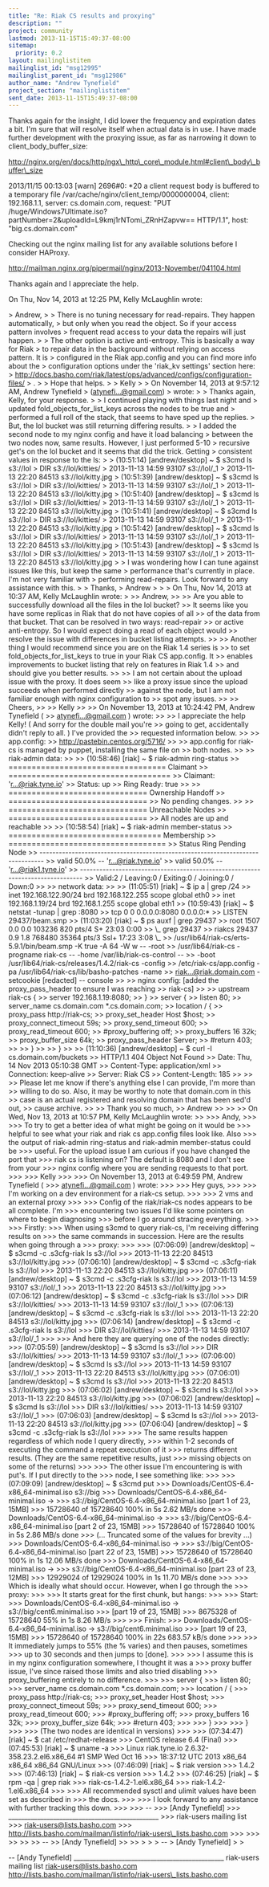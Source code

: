 ```yaml
---
title: "Re: Riak CS results and proxying"
description: ""
project: community
lastmod: 2013-11-15T15:49:37-08:00
sitemap:
  priority: 0.2
layout: mailinglistitem
mailinglist_id: "msg12995"
mailinglist_parent_id: "msg12986"
author_name: "Andrew Tynefield"
project_section: "mailinglistitem"
sent_date: 2013-11-15T15:49:37-08:00
---
```



Thanks again for the insight, I did lower the frequency and expiration
dates a bit. I'm sure that will resolve itself when actual data is in use.
I have made further development with the proxying issue, as far as
narrowing it down to client\_body\_buffer\_size:

http://nginx.org/en/docs/http/ngx\_http\_core\_module.html#client\_body\_buffer\_size

2013/11/15 00:13:03 [warn] 2696#0: \*20 a client request body is buffered to
a temporary file /var/cache/nginx/client\_temp/0000000004, client:
192.168.1.1, server: cs.domain.com, request: "PUT
/huge/Windows7Ultimate.iso?partNumber=2&uploadId=L9kmj1rNTomi\_ZRnHZapvw==
HTTP/1.1", host: "big.cs.domain.com"

Checking out the nginx mailing list for any available solutions before I
consider HAProxy.

http://mailman.nginx.org/pipermail/nginx/2013-November/041104.html

Thanks again and I appreciate the help.


On Thu, Nov 14, 2013 at 12:25 PM, Kelly McLaughlin  wrote:

&gt; Andrew,
&gt;
&gt; There is no tuning necessary for read-repairs. They happen automatically,
&gt; but only when you read the object. So if your access pattern involves
&gt; frequent read access to your data the repairs will just happen.
&gt;
&gt; The other option is active anti-entropy. This is basically a way for Riak
&gt; to repair data in the background without relying on access pattern. It is
&gt; configured in the Riak app.config and you can find more info about the
&gt; configuration options under the 'riak\_kv settings' section here:
&gt; http://docs.basho.com/riak/latest/ops/advanced/configs/configuration-files/
&gt; .
&gt;
&gt; Hope that helps.
&gt;
&gt; Kelly
&gt;
&gt; On November 14, 2013 at 9:57:12 AM, Andrew Tynefield 
&gt; (atynefi...@gmail.com)
&gt; wrote:
&gt;
&gt; Thanks again, Kelly, for your response.
&gt;
&gt; I continued playing with things last night and
&gt; updated fold\_objects\_for\_list\_keys across the nodes to be true and
&gt; performed a full roll of the stack, that seems to have sped up the replies.
&gt; But, the lol bucket was still returning differing results.
&gt;
&gt; I added the second node to my nginx config and have it load balancing
&gt; between the two nodes now, same results. However, I just performed 5-10
&gt; recursive get's on the lol bucket and it seems that did the trick. Getting
&gt; consistent values in response to the ls:
&gt;
&gt; (10:51:14) [andrew/desktop] ~ $ s3cmd ls s3://lol
&gt; DIR s3://lol/kitties/
&gt; 2013-11-13 14:59 93107 s3://lol/\_1
&gt; 2013-11-13 22:20 84513 s3://lol/kitty.jpg
&gt; (10:51:39) [andrew/desktop] ~ $ s3cmd ls s3://lol
&gt; DIR s3://lol/kitties/
&gt; 2013-11-13 14:59 93107 s3://lol/\_1
&gt; 2013-11-13 22:20 84513 s3://lol/kitty.jpg
&gt; (10:51:40) [andrew/desktop] ~ $ s3cmd ls s3://lol
&gt; DIR s3://lol/kitties/
&gt; 2013-11-13 14:59 93107 s3://lol/\_1
&gt; 2013-11-13 22:20 84513 s3://lol/kitty.jpg
&gt; (10:51:41) [andrew/desktop] ~ $ s3cmd ls s3://lol
&gt; DIR s3://lol/kitties/
&gt; 2013-11-13 14:59 93107 s3://lol/\_1
&gt; 2013-11-13 22:20 84513 s3://lol/kitty.jpg
&gt; (10:51:42) [andrew/desktop] ~ $ s3cmd ls s3://lol
&gt; DIR s3://lol/kitties/
&gt; 2013-11-13 14:59 93107 s3://lol/\_1
&gt; 2013-11-13 22:20 84513 s3://lol/kitty.jpg
&gt; (10:51:43) [andrew/desktop] ~ $ s3cmd ls s3://lol
&gt; DIR s3://lol/kitties/
&gt; 2013-11-13 14:59 93107 s3://lol/\_1
&gt; 2013-11-13 22:20 84513 s3://lol/kitty.jpg
&gt;
&gt; I was wondering how I can tune against issues like this, but keep the same
&gt; performance that's currently in place. I'm not very familiar with
&gt; performing read-repairs. Look forward to any assistance with this.
&gt;
&gt; Thanks,
&gt; Andrew
&gt;
&gt;
&gt; On Thu, Nov 14, 2013 at 10:37 AM, Kelly McLaughlin wrote:
&gt;
&gt;&gt; Andrew,
&gt;&gt;
&gt;&gt; Are you able to successfully download all the files in the lol bucket?
&gt;&gt; It seems like you have some replicas in Riak that do not have copies of all
&gt;&gt; of the data from that bucket. That can be resolved in two ways: read-repair
&gt;&gt; or active anti-entropy. So I would expect doing a read of each object would
&gt;&gt; resolve the issue with differences in bucket listing attempts.
&gt;&gt;
&gt;&gt; Another thing I would recommend since you are on the Riak 1.4 series is
&gt;&gt; to set fold\_objects\_for\_list\_keys to true in your Riak CS app.config. It
&gt;&gt; enables improvements to bucket listing that rely on features in Riak 1.4
&gt;&gt; and should give you better results.
&gt;&gt;
&gt;&gt; I am not certain about the upload issue with the proxy. It does seem
&gt;&gt; like a proxy issue since the upload succeeds when performed directly
&gt;&gt; against the node, but I am not familiar enough with nginx configuration to
&gt;&gt; spot any issues.
&gt;&gt;
&gt;&gt; Cheers,
&gt;&gt;
&gt;&gt; Kelly
&gt;&gt;
&gt;&gt; On November 13, 2013 at 10:24:42 PM, Andrew Tynefield (
&gt;&gt; atynefi...@gmail.com ) wrote:
&gt;&gt;
&gt;&gt; I appreciate the help Kelly! ( And sorry for the double mail you're
&gt;&gt; going to get, accidentally didn't reply to all. ) I've provided the
&gt;&gt; requested information below.
&gt;&gt;
&gt;&gt; app.config:
&gt;&gt; http://pastebin.centos.org/5716/
&gt;&gt;
&gt;&gt; app.config for riak-cs is managed by puppet, installing the same file on
&gt;&gt; both nodes.
&gt;&gt;
&gt;&gt; riak-admin data:
&gt;&gt;
&gt;&gt; (10:58:46) [riak] ~ $ riak-admin ring-status
&gt;&gt; ================================== Claimant
&gt;&gt; ===================================
&gt;&gt; Claimant: 'r...@riak.tyne.io'
&gt;&gt; Status: up
&gt;&gt; Ring Ready: true
&gt;&gt;
&gt;&gt; ============================== Ownership Handoff
&gt;&gt; ==============================
&gt;&gt; No pending changes.
&gt;&gt;
&gt;&gt; ============================== Unreachable Nodes
&gt;&gt; ==============================
&gt;&gt; All nodes are up and reachable
&gt;&gt;
&gt;&gt; (10:58:54) [riak] ~ $ riak-admin member-status
&gt;&gt; ================================= Membership
&gt;&gt; ==================================
&gt;&gt; Status Ring Pending Node
&gt;&gt; -------------------------------------------------------------------------------
&gt;&gt; valid 50.0% -- 'r...@riak.tyne.io'
&gt;&gt; valid 50.0% -- 'r...@riak1.tyne.io'
&gt;&gt; -------------------------------------------------------------------------------
&gt;&gt; Valid:2 / Leaving:0 / Exiting:0 / Joining:0 / Down:0
&gt;&gt;
&gt;&gt; network data:
&gt;&gt;
&gt;&gt; (11:05:51) [riak] ~ $ ip a | grep /24
&gt;&gt; inet 192.168.122.90/24 brd 192.168.122.255 scope global eth0
&gt;&gt; inet 192.168.1.19/24 brd 192.168.1.255 scope global eth1
&gt;&gt; (10:59:43) [riak] ~ $ netstat -tunap | grep :8080
&gt;&gt; tcp 0 0 0.0.0.0:8080 0.0.0.0:\*
&gt;&gt; LISTEN 29437/beam.smp
&gt;&gt; (11:03:20) [riak] ~ $ ps auxf | grep 29437
&gt;&gt; root 1507 0.0 0.0 103236 820 pts/4 S+ 23:03 0:00
&gt;&gt; \\_ grep 29437
&gt;&gt; riakcs 29437 0.9 1.8 768480 35364 pts/3 Ssl+ 17:23 3:08 \\_
&gt;&gt; /usr/lib64/riak-cs/erts-5.9.1/bin/beam.smp -K true -A 64 -W w -- -root
&gt;&gt; /usr/lib64/riak-cs -progname riak-cs -- -home /var/lib/riak-cs-control --
&gt;&gt; -boot /usr/lib64/riak-cs/releases/1.4.2/riak-cs -config
&gt;&gt; /etc/riak-cs/app.config -pa /usr/lib64/riak-cs/lib/basho-patches -name
&gt;&gt; riak...@riak.domain.com -setcookie [redacted] -- console
&gt;&gt;
&gt;&gt; nginx config: [added the proxy\_pass\_header to ensure I was reaching
&gt;&gt; riak-cs]
&gt;&gt;
&gt;&gt; upstream riak-cs {
&gt;&gt; server 192.168.1.19:8080;
&gt;&gt; }
&gt;&gt; server {
&gt;&gt; listen 80;
&gt;&gt; server\_name cs.domain.com \*.cs.domain.com;
&gt;&gt; location / {
&gt;&gt; proxy\_pass http://riak-cs;
&gt;&gt; proxy\_set\_header Host $host;
&gt;&gt; proxy\_connect\_timeout 59s;
&gt;&gt; proxy\_send\_timeout 600;
&gt;&gt; proxy\_read\_timeout 600;
&gt;&gt; #proxy\_buffering off;
&gt;&gt; proxy\_buffers 16 32k;
&gt;&gt; proxy\_buffer\_size 64k;
&gt;&gt; proxy\_pass\_header Server;
&gt;&gt; #return 403;
&gt;&gt;
&gt;&gt; }
&gt;&gt;
&gt;&gt; }
&gt;&gt;
&gt;&gt; (11:10:36) [andrew/desktop] ~ $ curl -I cs.domain.com/buckets
&gt;&gt; HTTP/1.1 404 Object Not Found
&gt;&gt; Date: Thu, 14 Nov 2013 05:10:38 GMT
&gt;&gt; Content-Type: application/xml
&gt;&gt; Connection: keep-alive
&gt;&gt; Server: Riak CS
&gt;&gt; Content-Length: 185
&gt;&gt;
&gt;&gt;
&gt;&gt; Please let me know if there's anything else I can provide, I'm more than
&gt;&gt; willing to do so. Also, it may be worthy to note that domain.com in this
&gt;&gt; case is an actual registered and resolving domain that has been sed'd out,
&gt;&gt; cause archive.
&gt;&gt;
&gt;&gt; Thank you so much,
&gt;&gt; Andrew
&gt;&gt;
&gt;&gt;
&gt;&gt; On Wed, Nov 13, 2013 at 10:57 PM, Kelly McLaughlin wrote:
&gt;&gt;
&gt;&gt;&gt; Andy,
&gt;&gt;&gt;
&gt;&gt;&gt; To try to get a better idea of what might be going on it would be
&gt;&gt;&gt; helpful to see what your riak and riak cs app.config files look like. Also
&gt;&gt;&gt; the output of riak-admin ring-status and riak-admin member-status could be
&gt;&gt;&gt; useful. For the upload issue I am curious if you have changed the port that
&gt;&gt;&gt; riak cs is listening on? The default is 8080 and I don't see from your
&gt;&gt;&gt; nginx config where you are sending requests to that port.
&gt;&gt;&gt;
&gt;&gt;&gt; Kelly
&gt;&gt;&gt;
&gt;&gt;&gt; On November 13, 2013 at 6:49:59 PM, Andrew Tynefield (
&gt;&gt;&gt; atynefi...@gmail.com ) wrote:
&gt;&gt;&gt;
&gt;&gt;&gt; Hey guys,
&gt;&gt;&gt;
&gt;&gt;&gt; I'm working on a dev environment for a riak-cs setup.
&gt;&gt;&gt;
&gt;&gt;&gt; 2 vms and an external proxy
&gt;&gt;&gt;
&gt;&gt;&gt; Config of the riak/riak-cs nodes appears to be all complete. I'm
&gt;&gt;&gt; encountering two issues I'd like some pointers on where to begin diagnosing
&gt;&gt;&gt; before I go around stracing everything.
&gt;&gt;&gt;
&gt;&gt;&gt; Firstly:
&gt;&gt;&gt; When using s3cmd to query riak-cs, I'm receiving differing results on
&gt;&gt;&gt; the same commands in succession. Here are the results when going through a
&gt;&gt;&gt; proxy:
&gt;&gt;&gt;
&gt;&gt;&gt; (07:06:09) [andrew/desktop] ~ $ s3cmd -c .s3cfg-riak ls s3://lol
&gt;&gt;&gt; 2013-11-13 22:20 84513 s3://lol/kitty.jpg
&gt;&gt;&gt; (07:06:10) [andrew/desktop] ~ $ s3cmd -c .s3cfg-riak ls s3://lol
&gt;&gt;&gt; 2013-11-13 22:20 84513 s3://lol/kitty.jpg
&gt;&gt;&gt; (07:06:11) [andrew/desktop] ~ $ s3cmd -c .s3cfg-riak ls s3://lol
&gt;&gt;&gt; 2013-11-13 14:59 93107 s3://lol/\_1
&gt;&gt;&gt; 2013-11-13 22:20 84513 s3://lol/kitty.jpg
&gt;&gt;&gt; (07:06:12) [andrew/desktop] ~ $ s3cmd -c .s3cfg-riak ls s3://lol
&gt;&gt;&gt; DIR s3://lol/kitties/
&gt;&gt;&gt; 2013-11-13 14:59 93107 s3://lol/\_1
&gt;&gt;&gt; (07:06:13) [andrew/desktop] ~ $ s3cmd -c .s3cfg-riak ls s3://lol
&gt;&gt;&gt; 2013-11-13 22:20 84513 s3://lol/kitty.jpg
&gt;&gt;&gt; (07:06:14) [andrew/desktop] ~ $ s3cmd -c .s3cfg-riak ls s3://lol
&gt;&gt;&gt; DIR s3://lol/kitties/
&gt;&gt;&gt; 2013-11-13 14:59 93107 s3://lol/\_1
&gt;&gt;&gt;
&gt;&gt;&gt; And here they are querying one of the nodes directly:
&gt;&gt;&gt; (07:05:59) [andrew/desktop] ~ $ s3cmd ls s3://lol
&gt;&gt;&gt; DIR s3://lol/kitties/
&gt;&gt;&gt; 2013-11-13 14:59 93107 s3://lol/\_1
&gt;&gt;&gt; (07:06:00) [andrew/desktop] ~ $ s3cmd ls s3://lol
&gt;&gt;&gt; 2013-11-13 14:59 93107 s3://lol/\_1
&gt;&gt;&gt; 2013-11-13 22:20 84513 s3://lol/kitty.jpg
&gt;&gt;&gt; (07:06:01) [andrew/desktop] ~ $ s3cmd ls s3://lol
&gt;&gt;&gt; 2013-11-13 22:20 84513 s3://lol/kitty.jpg
&gt;&gt;&gt; (07:06:02) [andrew/desktop] ~ $ s3cmd ls s3://lol
&gt;&gt;&gt; 2013-11-13 22:20 84513 s3://lol/kitty.jpg
&gt;&gt;&gt; (07:06:02) [andrew/desktop] ~ $ s3cmd ls s3://lol
&gt;&gt;&gt; DIR s3://lol/kitties/
&gt;&gt;&gt; 2013-11-13 14:59 93107 s3://lol/\_1
&gt;&gt;&gt; (07:06:03) [andrew/desktop] ~ $ s3cmd ls s3://lol
&gt;&gt;&gt; 2013-11-13 22:20 84513 s3://lol/kitty.jpg
&gt;&gt;&gt; (07:06:04) [andrew/desktop] ~ $ s3cmd -c .s3cfg-riak ls s3://lol
&gt;&gt;&gt;
&gt;&gt;&gt; The same results happen regardless of which node I query directly,
&gt;&gt;&gt; within 1-2 seconds of executing the command a repeat execution of it
&gt;&gt;&gt; returns different results. (They are the same repetitive results, just
&gt;&gt;&gt; missing objects on some of the returns)
&gt;&gt;&gt;
&gt;&gt;&gt; The other issue I'm encountering is with put's. If I put directly to the
&gt;&gt;&gt; node, I see something like:
&gt;&gt;&gt;
&gt;&gt;&gt; (07:09:09) [andrew/desktop] ~ $ s3cmd put
&gt;&gt;&gt; Downloads/CentOS-6.4-x86\_64-minimal.iso s3://big
&gt;&gt;&gt; Downloads/CentOS-6.4-x86\_64-minimal.iso -&gt;
&gt;&gt;&gt; s3://big/CentOS-6.4-x86\_64-minimal.iso [part 1 of 23, 15MB]
&gt;&gt;&gt; 15728640 of 15728640 100% in 5s 2.62 MB/s done
&gt;&gt;&gt; Downloads/CentOS-6.4-x86\_64-minimal.iso -&gt;
&gt;&gt;&gt; s3://big/CentOS-6.4-x86\_64-minimal.iso [part 2 of 23, 15MB]
&gt;&gt;&gt; 15728640 of 15728640 100% in 5s 2.86 MB/s done
&gt;&gt;&gt; (... Truncated some of the values for brevity ...)
&gt;&gt;&gt; Downloads/CentOS-6.4-x86\_64-minimal.iso -&gt;
&gt;&gt;&gt; s3://big/CentOS-6.4-x86\_64-minimal.iso [part 22 of 23, 15MB]
&gt;&gt;&gt; 15728640 of 15728640 100% in 1s 12.06 MB/s done
&gt;&gt;&gt; Downloads/CentOS-6.4-x86\_64-minimal.iso -&gt;
&gt;&gt;&gt; s3://big/CentOS-6.4-x86\_64-minimal.iso [part 23 of 23, 12MB]
&gt;&gt;&gt; 12929024 of 12929024 100% in 1s 11.70 MB/s done
&gt;&gt;&gt;
&gt;&gt;&gt; Which is ideally what should occur. However, when I go through the
&gt;&gt;&gt; proxy:
&gt;&gt;&gt;
&gt;&gt;&gt; It starts great for the first chunk, but hangs:
&gt;&gt;&gt;
&gt;&gt;&gt; Start:
&gt;&gt;&gt; Downloads/CentOS-6.4-x86\_64-minimal.iso -&gt; s3://big/cent6.minimal.iso
&gt;&gt;&gt; [part 19 of 23, 15MB]
&gt;&gt;&gt; 8675328 of 15728640 55% in 1s 8.26 MB/s
&gt;&gt;&gt;
&gt;&gt;&gt; Finish:
&gt;&gt;&gt; Downloads/CentOS-6.4-x86\_64-minimal.iso -&gt; s3://big/cent6.minimal.iso
&gt;&gt;&gt; [part 19 of 23, 15MB]
&gt;&gt;&gt; 15728640 of 15728640 100% in 22s 683.57 kB/s done
&gt;&gt;&gt;
&gt;&gt;&gt; It immediately jumps to 55% (the % varies) and then pauses, sometimes
&gt;&gt;&gt; up to 30 seconds and then jumps to [done].
&gt;&gt;&gt;
&gt;&gt;&gt; I assume this is in my nginx configuration somewhere, I thought it was a
&gt;&gt;&gt; proxy buffer issue, I've since raised those limits and also tried disabling
&gt;&gt;&gt; proxy\_buffering entirely to no difference.
&gt;&gt;&gt;
&gt;&gt;&gt; server {
&gt;&gt;&gt; listen 80;
&gt;&gt;&gt; server\_name cs.domain.com \*.cs.domain.com;
&gt;&gt;&gt; location / {
&gt;&gt;&gt; proxy\_pass http://riak-cs;
&gt;&gt;&gt; proxy\_set\_header Host $host;
&gt;&gt;&gt; proxy\_connect\_timeout 59s;
&gt;&gt;&gt; proxy\_send\_timeout 600;
&gt;&gt;&gt; proxy\_read\_timeout 600;
&gt;&gt;&gt; #proxy\_buffering off;
&gt;&gt;&gt; proxy\_buffers 16 32k;
&gt;&gt;&gt; proxy\_buffer\_size 64k;
&gt;&gt;&gt; #return 403;
&gt;&gt;&gt;
&gt;&gt;&gt; }
&gt;&gt;&gt;
&gt;&gt;&gt; }
&gt;&gt;&gt;
&gt;&gt;&gt; (The two nodes are identical in versions)
&gt;&gt;&gt;
&gt;&gt;&gt; (07:34:47) [riak] ~ $ cat /etc/redhat-release
&gt;&gt;&gt; CentOS release 6.4 (Final)
&gt;&gt;&gt; (07:45:53) [riak] ~ $ uname -a
&gt;&gt;&gt; Linux riak.tyne.io 2.6.32-358.23.2.el6.x86\_64 #1 SMP Wed Oct 16
&gt;&gt;&gt; 18:37:12 UTC 2013 x86\_64 x86\_64 x86\_64 GNU/Linux
&gt;&gt;&gt; (07:46:09) [riak] ~ $ riak version
&gt;&gt;&gt; 1.4.2
&gt;&gt;&gt; (07:46:13) [riak] ~ $ riak-cs version
&gt;&gt;&gt; 1.4.2
&gt;&gt;&gt; (07:46:25) [riak] ~ $ rpm -qa | grep riak
&gt;&gt;&gt; riak-cs-1.4.2-1.el6.x86\_64
&gt;&gt;&gt; riak-1.4.2-1.el6.x86\_64
&gt;&gt;&gt;
&gt;&gt;&gt; All recommended sysctl and ulimit values have been set as described in
&gt;&gt;&gt; the docs.
&gt;&gt;&gt;
&gt;&gt;&gt; I look forward to any assistance with further tracking this down.
&gt;&gt;&gt;
&gt;&gt;&gt; --
&gt;&gt;&gt; [Andy Tynefield]
&gt;&gt;&gt; \_\_\_\_\_\_\_\_\_\_\_\_\_\_\_\_\_\_\_\_\_\_\_\_\_\_\_\_\_\_\_\_\_\_\_\_\_\_\_\_\_\_\_\_\_\_\_
&gt;&gt;&gt; riak-users mailing list
&gt;&gt;&gt; riak-users@lists.basho.com
&gt;&gt;&gt; http://lists.basho.com/mailman/listinfo/riak-users\_lists.basho.com
&gt;&gt;&gt;
&gt;&gt;&gt;
&gt;&gt;
&gt;&gt;
&gt;&gt; --
&gt;&gt; [Andy Tynefield]
&gt;&gt;
&gt;&gt;
&gt;
&gt;
&gt; --
&gt; [Andy Tynefield]
&gt;
&gt;


-- 
[Andy Tynefield]
\_\_\_\_\_\_\_\_\_\_\_\_\_\_\_\_\_\_\_\_\_\_\_\_\_\_\_\_\_\_\_\_\_\_\_\_\_\_\_\_\_\_\_\_\_\_\_
riak-users mailing list
riak-users@lists.basho.com
http://lists.basho.com/mailman/listinfo/riak-users\_lists.basho.com

